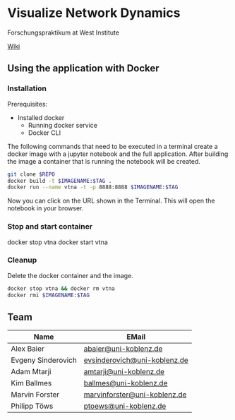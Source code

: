 # Visualize Network Dynamics
Forschungspraktikum at West Institute

[Wiki](https://gitlab.uni-koblenz.de/marvinforster/vtna/wikis/home)


## Using the application with Docker
### Installation
Prerequisites:
* Installed docker
  * Running docker service
  * Docker CLI

The following commands that need to be executed in a terminal create a docker image with a jupyter notebook and the full application.
After building the image a container that is running the notebook will be created.
```bash
git clone $REPO
docker build -t $IMAGENAME:$TAG .
docker run --name vtna -t -p 8888:8888 $IMAGENAME:$TAG
```

Now you can click on the URL shown in the Terminal. This will open the notebook in your browser.

### Stop and start container
docker stop vtna
docker start vtna

### Cleanup
Delete the docker container and the image.
```bash
docker stop vtna && docker rm vtna
docker rmi $IMAGENAME:$TAG
```

## Team

| Name              | EMail                        |
| --------          | --------                     |
| Alex Baier        | abaier@uni-koblenz.de        |
| Evgeny Sinderovich| evsinderovich@uni-koblenz.de |
| Adam Mtarji       | amtarji@uni-koblenz.de       |
| Kim Ballmes       | ballmes@uni-koblenz.de       |
| Marvin Forster    | marvinforster@uni-koblenz.de |
| Philipp Töws      | ptoews@uni-koblenz.de        |
